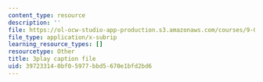 ```yaml
---
content_type: resource
description: ''
file: https://ol-ocw-studio-app-production.s3.amazonaws.com/courses/9-00sc-introduction-to-psychology-fall-2011/397233140bf05977bbd5670e1bfd2bd6_yBYebcVw8Zk.vtt
file_type: application/x-subrip
learning_resource_types: []
resourcetype: Other
title: 3play caption file
uid: 39723314-0bf0-5977-bbd5-670e1bfd2bd6
---
```

